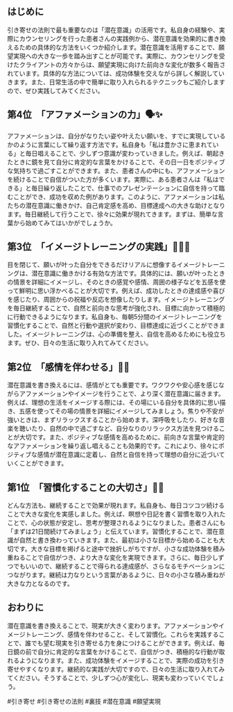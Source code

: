 ## はじめに

引き寄せの法則で最も重要なのは「潜在意識」の活用です。私自身の経験や、実際にカウンセリングを行った患者さんの実践例から、潜在意識を効果的に書き換えるための具体的な方法をいくつか紹介します。潜在意識を活用することで、願望実現への大きな一歩を踏み出すことが可能です。実際に、カウンセリングを受けたクライアントの方々からは、願望実現に向けた前向きな変化が数多く報告されています。具体的な方法については、成功体験を交えながら詳しく解説していきます。また、日常生活の中で簡単に取り入れられるテクニックもご紹介しますので、ぜひ実践してみてください。

## 第4位　「アファメーションの力」🗣️✨

アファメーションは、自分がなりたい姿や叶えたい願いを、すでに実現しているかのように言葉にして繰り返す方法です。私自身も「私は豊かさに恵まれている」と毎日唱えることで、少しずつ意識が変わっていきました。例えば、朝起きたときに鏡を見て自分に肯定的な言葉をかけることで、その日一日をポジティブな気持ちで過ごすことができます。また、患者さんの中にも、アファメーションを続けることで自信がついた方が多くいます。実際に、ある患者さんは「私はできる」と毎日繰り返したことで、仕事でのプレゼンテーションに自信を持って臨むことができ、成功を収めた例があります。このように、アファメーションは私たちの潜在意識に働きかけ、自己肯定感を高め、目標達成への大きな助けとなります。毎日継続して行うことで、徐々に効果が現れてきます。まずは、簡単な言葉から始めてみてはいかがでしょうか。

## 第3位　「イメージトレーニングの実践」🧘‍♂️🌠

目を閉じて、願いが叶った自分をできるだけリアルに想像するイメージトレーニングは、潜在意識に働きかける有効な方法です。具体的には、願いが叶ったときの情景を詳細にイメージし、そのときの感覚や感情、周囲の様子などを五感を使って鮮明に思い浮かべることが大切です。例えば、成功したときの達成感や喜びを感じたり、周囲からの祝福や反応を想像したりします。イメージトレーニングを毎日継続することで、自然と前向きな思考が強化され、目標に向かって積極的に行動できるようになります。私自身も、毎朝5分間のイメージトレーニングを習慣化することで、自然と行動や選択が変わり、目標達成に近づくことができました。イメージトレーニングは、心の準備を整え、自信を高めるためにも役立ちます。ぜひ、日々の生活に取り入れてみてください。

## 第2位　「感情を伴わせる」💖🔥

潜在意識を書き換えるには、感情がとても重要です。ワクワクや安心感を感じながらアファメーションやイメージを行うことで、より深く潜在意識に届きます。例えば、理想の生活をイメージする際には、その場にいる自分を具体的に思い描き、五感を使ってその場の情景を詳細にイメージしてみましょう。焦りや不安が強いときは、まずリラックスすることから始めます。深呼吸をしたり、好きな音楽を聴いたり、自然の中で過ごすなど、自分なりのリラックス方法を見つけることが大切です。また、ポジティブな感情を高めるために、前向きな言葉や肯定的なアファメーションを繰り返し唱えることも効果的です。これにより、徐々にポジティブな感情が潜在意識に定着し、自然と自信を持って理想の自分に近づいていくことができます。

## 第1位　「習慣化することの大切さ」🔁🌱

どんな方法も、継続することで効果が現れます。私自身も、毎日コツコツ続けることで大きな変化を実感しました。例えば、瞑想や日記を書く習慣を取り入れたことで、心の状態が安定し、思考が整理されるようになりました。患者さんにも「まずは21日間続けてみましょう」と伝えています。習慣化することで、潜在意識が自然と書き換わっていきます。また、最初は小さな目標から始めることも大切です。大きな目標を掲げると途中で挫折しがちですが、小さな成功体験を積み重ねることで自信がつき、より大きな変化を実現できます。さらに、毎日少しずつでもいいので、継続することで得られる達成感が、さらなるモチベーションにつながります。継続は力なりという言葉があるように、日々の小さな積み重ねが大きな力となるのです。

## おわりに

潜在意識を書き換えることで、現実が大きく変わります。アファメーションやイメージトレーニング、感情を伴わせること、そして習慣化。これらを実践することで、誰でも望む現実を引き寄せる力を身につけることができます。例えば、毎日鏡の前で自分に肯定的な言葉をかけることで、自信がつき、積極的な行動が取れるようになります。また、成功体験をイメージすることで、実際の成功を引き寄せやすくなります。継続的な実践が大切ですので、日々の生活に取り入れてみてください。そうすることで、少しずつ心が変化し、現実も変わっていくでしょう。

#引き寄せ #引き寄せの法則 #裏技 #潜在意識 #願望実現
